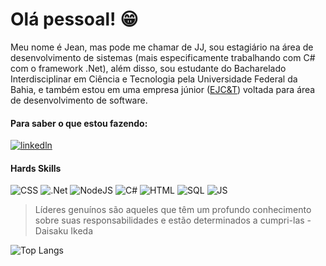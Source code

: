 # Olá pessoal! :grin:	

Meu nome é Jean, mas pode me chamar de JJ, sou estagiário na área de desenvolvimento de sistemas (mais especificamente trabalhando com C# com o framework .Net), além disso, sou estudante do Bacharelado Interdisciplinar em Ciência e Tecnologia pela Universidade Federal da Bahia, e também estou em uma empresa júnior ([EJC&T](https://www.linkedin.com/company/ejcet/about/)) voltada para área de desenvolvimento de software.

#### Para saber o que estou fazendo:
[![linkedln](https://img.shields.io/badge/LinkedIn-0077B5?style=for-the-badge&logo=linkedin&logoColor=white
)](https://www.linkedin.com/in/jean-jesus-86475a59/)



<h4> Hards Skills </h4>

![CSS](https://img.shields.io/badge/CSS3-1572B6?style=for-the-badge&logo=css3&logoColor=white
)
![.Net](https://img.shields.io/badge/.NET-512BD4?style=for-the-badge&logo=dotnet&logoColor=white
)
![NodeJS](https://img.shields.io/badge/Node%20js-339933?style=for-the-badge&logo=nodedotjs&logoColor=white)
![C#](https://img.shields.io/badge/C%23-239120?style=for-the-badge&logo=c-sharp&logoColor=white
)
![HTML](https://img.shields.io/badge/HTML5-E34F26?style=for-the-badge&logo=html5&logoColor=white
)
![SQL](https://img.shields.io/badge/Microsoft%20SQL%20Server-CC2927?style=for-the-badge&logo=microsoft%20sql%20server&logoColor=white
)
![JS](https://img.shields.io/badge/JavaScript-323330?style=for-the-badge&logo=javascript&logoColor=F7DF1E
)


> Líderes genuínos são aqueles que têm um profundo conhecimento sobre suas responsabilidades e estão determinados a cumpri-las - Daisaku Ikeda

![Top Langs](https://github-readme-stats.vercel.app/api/top-langs/?username=jeansantosjesus&theme=dark&layout=compact)
